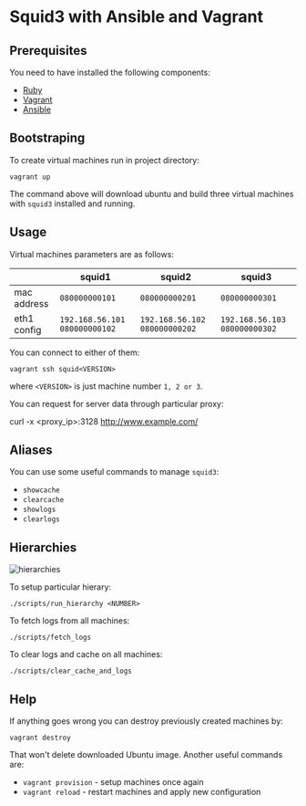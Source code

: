 # Squid3 with Ansible and Vagrant

## Prerequisites

You need to have installed the following components:

- [Ruby](https://www.ruby-lang.org/en/installation/)
- [Vagrant](https://www.vagrantup.com/downloads.html)
- [Ansible](http://docs.ansible.com/intro_installation.html)

## Bootstraping

To create virtual machines run in project directory:

    vagrant up

The command above will download ubuntu and build three virtual machines with `squid3` installed and running.

## Usage

Virtual machines parameters are as follows:

|             | squid1                          | squid2                          | squid3                          |
|-------------|---------------------------------|---------------------------------|---------------------------------|
| mac address | `080000000101`                  | `080000000201`                  | `080000000301`                  |
| eth1 config | `192.168.56.101` `080000000102` | `192.168.56.102` `080000000202` | `192.168.56.103` `080000000302` |

You can connect to either of them:

    vagrant ssh squid<VERSION>

where `<VERSION>` is just machine number `1, 2 or 3`.

You can request for server data through particular proxy:

  curl -x <proxy_ip>:3128 http://www.example.com/

## Aliases

You can use some useful commands to manage `squid3`:

- `showcache`
- `clearcache`
- `showlogs`
- `clearlogs`

## Hierarchies

![hierarchies](https://d2oawfjgoy88bd.cloudfront.net/538df4ae007791166b92a197/538df4c8007791166b92a19a/5460836238d3871419ab800a.png?Expires=1415697719&Signature=DCW26fcrGKUiAnwr-zhyWqyOOPbUdljtmKFkNrs7Iy5eXIuUU0Majz7tEaZMSOemPZBBU6lUA8tqDJOvzNnI8JozdCvJXCoPzLKJX8JgTsxFw7OUlVS2dyiKi~8qtCYMUlWABBzYrW-RY8uZ1EreaRl6-kPDyC2eacIXcMt0mypWAuyiF-jksoN5iaZj-0tdRvZBiy9LRab-xF2a63T3nMY8AYqsX8tSZXyQJKjR1syHDpx81g5JFdta5WPRSV2iY0RMYbDPlKOH6Hg2jIpbAW5BCXjP6VngWNDphWityvLbp-nn6VNGxQSQcxUCCdIyVzAooUWwLtzbOkbHJ4crnQ__&Key-Pair-Id=APKAJHEJJBIZWFB73RSA)

To setup particular hierary:

    ./scripts/run_hierarchy <NUMBER>

To fetch logs from all machines:

    ./scripts/fetch_logs

To clear logs and cache on all machines:

    ./scripts/clear_cache_and_logs

## Help

If anything goes wrong you can destroy previously created machines by:

    vagrant destroy

That won't delete downloaded Ubuntu image. Another useful commands are:

- `vagrant provision` - setup machines once again
- `vagrant reload` - restart machines and apply new configuration
